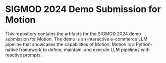 # SIGMOD 2024 Demo Submission for Motion

This repository contains the artifacts for the SIGMOD 2024 demo submission for Motion. The demo is an interactive e-commerce LLM pipeline that showcases the capabilities of Motion. Motion is a Python-native framework to define, maintain, and execute LLM pipelines with reactive prompts.
